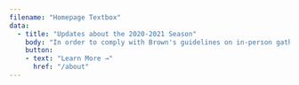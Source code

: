 ```yaml
---
filename: "Homepage Textbox"
data:
  - title: "Updates about the 2020-2021 Season"
    body: "In order to comply with Brown's guidelines on in-person gatherings, the Brown University Orchestra will explore chamber orchestra repertoire during Spring 2021 (19 students maximum at a time, strings and percussion only)."
    button:
    - text: "Learn More →"
      href: "/about"
---
```

